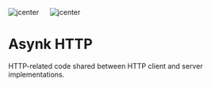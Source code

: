 ![jcenter](https://img.shields.io/badge/_jcenter_-0.0.0.12.3-6688ff.png?style=flat) &#x2003; ![jcenter](https://img.shields.io/badge/_Tests_-16/16-green.png?style=flat)
# Asynk HTTP
HTTP-related code shared between HTTP client and server implementations.